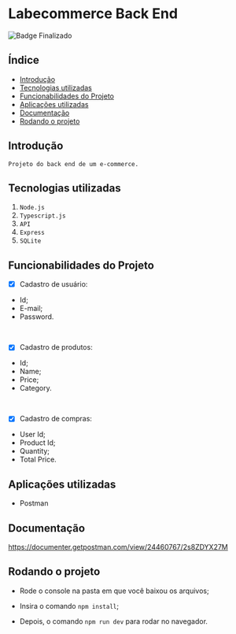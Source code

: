 # Labecommerce Back End
![Badge Finalizado](http://img.shields.io/static/v1?label=STATUS&message=FINALIZADO&color=RED&style=for-the-badge)

## Índice

* [Introdução](#introdução)
* [Tecnologias utilizadas](#tecnologias-utilizadas)
* [Funcionabilidades do Projeto](#funcionabilidades-do-projeto)
* [Aplicações utilizadas](#aplicações-utilizadas)
* [Documentação](#documentação)
* [Rodando o projeto](#rodando-o-projeto)

## Introdução
    Projeto do back end de um e-commerce. 

## Tecnologias utilizadas

1. ``Node.js``
2. ``Typescript.js``
3. ``API``
4. ``Express``
5. ``SQLite``

## Funcionabilidades do Projeto

- [x] Cadastro de usuário:
- Id;
- E-mail;
- Password.
<br>

- [x] Cadastro de produtos:
- Id;
- Name;
- Price;
- Category.
<br>

- [x] Cadastro de compras:
- User Id;
- Product Id;
- Quantity;
- Total Price.
 
## Aplicações utilizadas
- Postman

## Documentação
https://documenter.getpostman.com/view/24460767/2s8ZDYX27M

## Rodando o projeto
- Rode o console na pasta em que você baixou os arquivos;

- Insira o comando ``npm install``;

- Depois, o comando ``npm run dev`` para rodar no navegador.